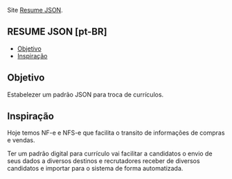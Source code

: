 Site [Resume JSON](https://marcelobohn.github.io/app-resume/).

## RESUME JSON [pt-BR]

- [Objetivo](#objetivo)
- [Inspiração](#inspiração)

## Objetivo

Estabelezer um padrão JSON para troca de currículos.

## Inspiração

Hoje temos NF-e e NFS-e que facilita o transito de informações de compras e vendas.

Ter um padrão digital para currículo vai facilitar a candidatos o envio de seus dados a diversos destinos e recrutadores receber de diversos candidatos e importar para o sistema de forma automatizada.

